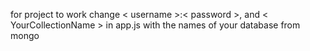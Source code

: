 for project to work change < username >:< password >, and < YourCollectionName > in app.js with the names of your database from mongo

